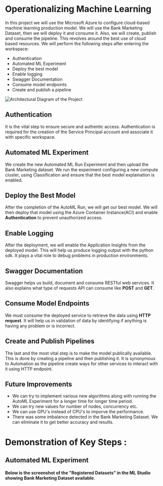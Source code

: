 # Operationalizing Machine Learning

In this project we will use the Microsoft Azure to configure cloud-based machine learning production model. We will use the Bank Marketing Dataset, then we will deploy it and consume it. Also, we will create, publish and consume the pipeline. This revolves around the best use of cloud based resources. We will perform the following steps after entering the workspace:
* Authentication
* Automated ML Experiment
* Deploy the best model
* Enable logging
* Swagger Documentation
* Consume model endpoints
* Create and publish a pipeline

![Architectural Diagram of the Project](https://user-images.githubusercontent.com/61888364/102027946-7d9d8f80-3dcd-11eb-9907-f68c64b5899a.png)

## Authentication
It is the vital step to ensure secure and authentic access. Authentication is required for the creation of the Service Principal account and associate it with specific workspace.

## Automated ML Experiment
We create the new Automated ML Run Experiment and then upload the Bank Marketing dataset. We run the experiment configuring a new compute cluster, using Classification and ensure that the best model explaination is enabled.

## Deploy the Best Model
After the completion of the AutoML Run, we will get our best model. We will then deploy that model using the Azure Container Instance(ACI) and enable **Authentication** to prevent unauthorized access.

## Enable Logging
After the deployment, we will enable the Application Insights from the deployed model. This will help us produce logging output with the python sdk. It plays a vital role to debug problems in production environments.

## Swagger Documentation
Swagger helps us build, document and consume RESTful web services. It also explains what type of requests API can consume like **POST** and **GET**.

## Consume Model Endpoints
We must consume the deployed service to retrieve the data using **HTTP request**. It will help us in validation of data by identifying if anything is having any problem or is incorrect.

## Create and Publish Pipelines
The last and the most vital step is to make the model publically available. This is done by creating a pipeline and then publishing it. It is synonymous to Automation as the pipeline create ways for other services to interact with it using HTTP endpoint.

## Future Improvements
* We can try to implement various new algorithms along with running the AutoML Experiment for a longer time for longer time period. 
* We can try new values for number of nodes, concurrency etc. 
* We can use GPU's instead of CPU's to imporve the performance.
* There was some imbalance detected in the Bank Marketing Dataset. We can eliminate it to get better accuracy and results.

# Demonstration of Key Steps :
## Automated ML Experiment

#### Below is the screenshot of the "Registered Datasets" in the ML Studio showing Bank Marketing Dataset available.





